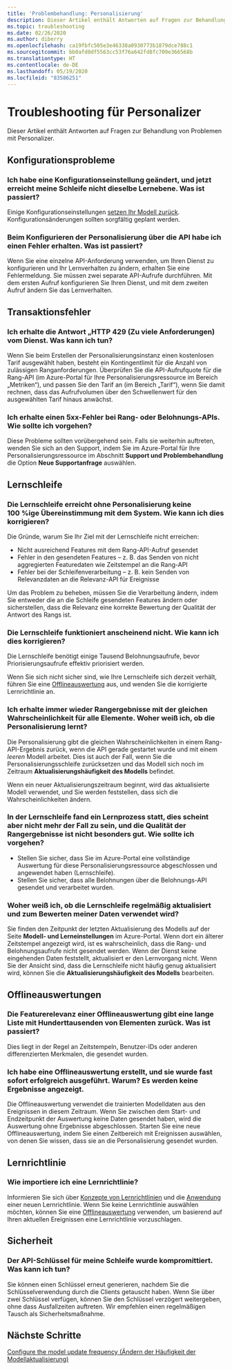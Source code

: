 ```yaml
---
title: 'Problembehandlung: Personalisierung'
description: Dieser Artikel enthält Antworten auf Fragen zur Behandlung von Problemen mit Personalizer.
ms.topic: troubleshooting
ms.date: 02/26/2020
ms.author: diberry
ms.openlocfilehash: ca19fbfc505e3e46338a0930773b1879dce788c1
ms.sourcegitcommit: bb0afd0df5563cc53f76a642fd8fc709e366568b
ms.translationtype: HT
ms.contentlocale: de-DE
ms.lasthandoff: 05/19/2020
ms.locfileid: "83586251"
---
```

# <a name="personalizer-troubleshooting"></a>Troubleshooting für Personalizer

Dieser Artikel enthält Antworten auf Fragen zur Behandlung von Problemen mit Personalizer.

## <a name="configuration-issues"></a>Konfigurationsprobleme

### <a name="i-changed-a-configuration-setting-and-now-my-loop-isnt-performing-at-the-same-learning-level-what-happened"></a>Ich habe eine Konfigurationseinstellung geändert, und jetzt erreicht meine Schleife nicht dieselbe Lernebene. Was ist passiert?

Einige Konfigurationseinstellungen [setzen Ihr Modell zurück](how-to-settings.md#settings-that-include-resetting-the-model). Konfigurationsänderungen sollten sorgfältig geplant werden.

### <a name="when-configuring-personalizer-with-the-api-i-received-an-error-what-happened"></a>Beim Konfigurieren der Personalisierung über die API habe ich einen Fehler erhalten. Was ist passiert?

Wenn Sie eine einzelne API-Anforderung verwenden, um Ihren Dienst zu konfigurieren und Ihr Lernverhalten zu ändern, erhalten Sie eine Fehlermeldung. Sie müssen zwei separate API-Aufrufe durchführen. Mit dem ersten Aufruf konfigurieren Sie Ihren Dienst, und mit dem zweiten Aufruf ändern Sie das Lernverhalten.

## <a name="transaction-errors"></a>Transaktionsfehler

### <a name="i-get-an-http-429-too-many-requests-response-from-the-service-what-can-i-do"></a>Ich erhalte die Antwort „HTTP 429 (Zu viele Anforderungen) vom Dienst. Was kann ich tun?

Wenn Sie beim Erstellen der Personalisierungsinstanz einen kostenlosen Tarif ausgewählt haben, besteht ein Kontingentlimit für die Anzahl von zulässigen Ranganforderungen. Überprüfen Sie die API-Aufrufquote für die Rang-API (im Azure-Portal für Ihre Personalisierungsressource im Bereich „Metriken“), und passen Sie den Tarif an (im Bereich „Tarif“), wenn Sie damit rechnen, dass das Aufrufvolumen über den Schwellenwert für den ausgewählten Tarif hinaus anwächst.

### <a name="im-getting-a-5xx-error-on-rank-or-reward-apis-what-should-i-do"></a>Ich erhalte einen 5xx-Fehler bei Rang- oder Belohnungs-APIs. Wie sollte ich vorgehen?

Diese Probleme sollten vorübergehend sein. Falls sie weiterhin auftreten, wenden Sie sich an den Support, indem Sie im Azure-Portal für Ihre Personalisierungsressource im Abschnitt **Support und Problembehandlung** die Option **Neue Supportanfrage** auswählen.

## <a name="learning-loop"></a>Lernschleife

### <a name="the-learning-loop-doesnt-attain-a-100-match-to-the-system-without-personalizer-how-do-i-fix-this"></a>Die Lernschleife erreicht ohne Personalisierung keine 100 %ige Übereinstimmung mit dem System. Wie kann ich dies korrigieren?

Die Gründe, warum Sie Ihr Ziel mit der Lernschleife nicht erreichen:
* Nicht ausreichend Features mit dem Rang-API-Aufruf gesendet
* Fehler in den gesendeten Features – z. B. das Senden von nicht aggregierten Featuredaten wie Zeitstempel an die Rang-API
* Fehler bei der Schleifenverarbeitung – z. B. kein Senden von Relevanzdaten an die Relevanz-API für Ereignisse

Um das Problem zu beheben, müssen Sie die Verarbeitung ändern, indem Sie entweder die an die Schleife gesendeten Features ändern oder sicherstellen, dass die Relevanz eine korrekte Bewertung der Qualität der Antwort des Rangs ist.

### <a name="the-learning-loop-doesnt-seem-to-learn-how-do-i-fix-this"></a>Die Lernschleife funktioniert anscheinend nicht. Wie kann ich dies korrigieren?

Die Lernschleife benötigt einige Tausend Belohnungsaufrufe, bevor Priorisierungsaufrufe effektiv priorisiert werden.

Wenn Sie sich nicht sicher sind, wie Ihre Lernschleife sich derzeit verhält, führen Sie eine [Offlineauswertung](concepts-offline-evaluation.md) aus, und wenden Sie die korrigierte Lernrichtlinie an.

### <a name="i-keep-getting-rank-results-with-all-the-same-probabilities-for-all-items-how-do-i-know-personalizer-is-learning"></a>Ich erhalte immer wieder Rangergebnisse mit der gleichen Wahrscheinlichkeit für alle Elemente. Woher weiß ich, ob die Personalisierung lernt?

Die Personalisierung gibt die gleichen Wahrscheinlichkeiten in einem Rang-API-Ergebnis zurück, wenn die API gerade gestartet wurde und mit einem _leeren_ Modell arbeitet. Dies ist auch der Fall, wenn Sie die Personalisierungsschleife zurücksetzen und das Modell sich noch im Zeitraum **Aktualisierungshäufigkeit des Modells** befindet.

Wenn ein neuer Aktualisierungszeitraum beginnt, wird das aktualisierte Modell verwendet, und Sie werden feststellen, dass sich die Wahrscheinlichkeiten ändern.

### <a name="the-learning-loop-was-learning-but-seems-to-not-learn-anymore-and-the-quality-of-the-rank-results-isnt-that-good-what-should-i-do"></a>In der Lernschleife fand ein Lernprozess statt, dies scheint aber nicht mehr der Fall zu sein, und die Qualität der Rangergebnisse ist nicht besonders gut. Wie sollte ich vorgehen?

* Stellen Sie sicher, dass Sie im Azure-Portal eine vollständige Auswertung für diese Personalisierungsressource abgeschlossen und angewendet haben (Lernschleife).
* Stellen Sie sicher, dass alle Belohnungen über die Belohnungs-API gesendet und verarbeitet wurden.

### <a name="how-do-i-know-that-the-learning-loop-is-getting-updated-regularly-and-is-used-to-score-my-data"></a>Woher weiß ich, ob die Lernschleife regelmäßig aktualisiert und zum Bewerten meiner Daten verwendet wird?

Sie finden den Zeitpunkt der letzten Aktualisierung des Modells auf der Seite **Modell- und Lerneinstellungen** im Azure-Portal. Wenn dort ein älterer Zeitstempel angezeigt wird, ist es wahrscheinlich, dass die Rang- und Belohnungsaufrufe nicht gesendet werden. Wenn der Dienst keine eingehenden Daten feststellt, aktualisiert er den Lernvorgang nicht. Wenn Sie der Ansicht sind, dass die Lernschleife nicht häufig genug aktualisiert wird, können Sie die **Aktualisierungshäufigkeit des Modells** bearbeiten.

## <a name="offline-evaluations"></a>Offlineauswertungen

### <a name="an-offline-evaluations-feature-importance-returns-a-long-list-with-hundreds-or-thousands-of-items-what-happened"></a>Die Featurerelevanz einer Offlineauswertung gibt eine lange Liste mit Hunderttausenden von Elementen zurück. Was ist passiert?

Dies liegt in der Regel an Zeitstempeln, Benutzer-IDs oder anderen differenzierten Merkmalen, die gesendet wurden.

### <a name="i-created-an-offline-evaluation-and-it-succeeded-almost-instantly-why-is-that-i-dont-see-any-results"></a>Ich habe eine Offlineauswertung erstellt, und sie wurde fast sofort erfolgreich ausgeführt. Warum? Es werden keine Ergebnisse angezeigt.

Die Offlineauswertung verwendet die trainierten Modelldaten aus den Ereignissen in diesem Zeitraum. Wenn Sie zwischen dem Start- und Endzeitpunkt der Auswertung keine Daten gesendet haben, wird die Auswertung ohne Ergebnisse abgeschlossen. Starten Sie eine neue Offlineauswertung, indem Sie einen Zeitbereich mit Ereignissen auswählen, von denen Sie wissen, dass sie an die Personalisierung gesendet wurden.

## <a name="learning-policy"></a>Lernrichtlinie

### <a name="how-do-i-import-a-learning-policy"></a>Wie importiere ich eine Lernrichtlinie?

Informieren Sie sich über [Konzepte von Lernrichtlinien](concept-active-learning.md#understand-learning-policy-settings) und die [Anwendung](how-to-manage-model.md) einer neuen Lernrichtlinie. Wenn Sie keine Lernrichtlinie auswählen möchten, können Sie eine [Offlineauswertung](how-to-offline-evaluation.md) verwenden, um basierend auf Ihren aktuellen Ereignissen eine Lernrichtlinie vorzuschlagen.


## <a name="security"></a>Sicherheit

### <a name="the-api-key-for-my-loop-has-been-compromised-what-can-i-do"></a>Der API-Schlüssel für meine Schleife wurde kompromittiert. Was kann ich tun?

Sie können einen Schlüssel erneut generieren, nachdem Sie die Schlüsselverwendung durch die Clients getauscht haben. Wenn Sie über zwei Schlüssel verfügen, können Sie den Schlüssel verzögert weitergeben, ohne dass Ausfallzeiten auftreten. Wir empfehlen einen regelmäßigen Tausch als Sicherheitsmaßnahme.


## <a name="next-steps"></a>Nächste Schritte

[Configure the model update frequency (Ändern der Häufigkeit der Modellaktualisierung)](how-to-settings.md#model-update-frequency)